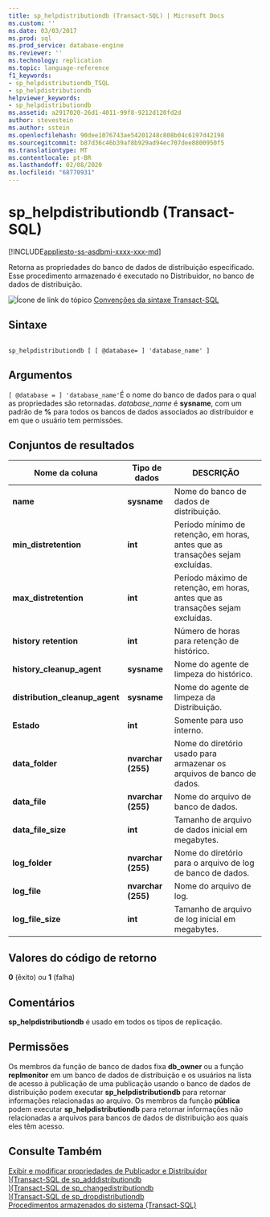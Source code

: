 ```yaml
---
title: sp_helpdistributiondb (Transact-SQL) | Microsoft Docs
ms.custom: ''
ms.date: 03/03/2017
ms.prod: sql
ms.prod_service: database-engine
ms.reviewer: ''
ms.technology: replication
ms.topic: language-reference
f1_keywords:
- sp_helpdistributiondb_TSQL
- sp_helpdistributiondb
helpviewer_keywords:
- sp_helpdistributiondb
ms.assetid: a2917020-26d1-4011-99f8-9212d120fd2d
author: stevestein
ms.author: sstein
ms.openlocfilehash: 90dee1076743ae54201248c808b04c6197d42198
ms.sourcegitcommit: b87d36c46b39af8b929ad94ec707dee8800950f5
ms.translationtype: MT
ms.contentlocale: pt-BR
ms.lasthandoff: 02/08/2020
ms.locfileid: "68770931"
---
```

# <a name="sp_helpdistributiondb-transact-sql"></a>sp_helpdistributiondb (Transact-SQL)
[!INCLUDE[appliesto-ss-asdbmi-xxxx-xxx-md](../../includes/appliesto-ss-asdbmi-xxxx-xxx-md.md)]

  Retorna as propriedades do banco de dados de distribuição especificado. Esse procedimento armazenado é executado no Distribuidor, no banco de dados de distribuição.  
  
 ![Ícone de link do tópico](../../database-engine/configure-windows/media/topic-link.gif "Ícone de link do tópico") [Convenções da sintaxe Transact-SQL](../../t-sql/language-elements/transact-sql-syntax-conventions-transact-sql.md)  
  
## <a name="syntax"></a>Sintaxe  
  
```  
  
sp_helpdistributiondb [ [ @database= ] 'database_name' ]  
```  
  
## <a name="arguments"></a>Argumentos  
`[ @database = ] 'database_name'`É o nome do banco de dados para o qual as propriedades são retornadas. *database_name* é **sysname**, com um padrão de **%** para todos os bancos de dados associados ao distribuidor e em que o usuário tem permissões.  
  
## <a name="result-sets"></a>Conjuntos de resultados  
  
|Nome da coluna|Tipo de dados|DESCRIÇÃO|  
|-----------------|---------------|-----------------|  
|**name**|**sysname**|Nome do banco de dados de distribuição.|  
|**min_distretention**|**int**|Período mínimo de retenção, em horas, antes que as transações sejam excluídas.|  
|**max_distretention**|**int**|Período máximo de retenção, em horas, antes que as transações sejam excluídas.|  
|**history retention**|**int**|Número de horas para retenção de histórico.|  
|**history_cleanup_agent**|**sysname**|Nome do agente de limpeza do histórico.|  
|**distribution_cleanup_agent**|**sysname**|Nome do agente de limpeza da Distribuição.|  
|**Estado**|**int**|Somente para uso interno.|  
|**data_folder**|**nvarchar (255)**|Nome do diretório usado para armazenar os arquivos de banco de dados.|  
|**data_file**|**nvarchar (255)**|Nome do arquivo de banco de dados.|  
|**data_file_size**|**int**|Tamanho de arquivo de dados inicial em megabytes.|  
|**log_folder**|**nvarchar (255)**|Nome do diretório para o arquivo de log de banco de dados.|  
|**log_file**|**nvarchar (255)**|Nome do arquivo de log.|  
|**log_file_size**|**int**|Tamanho de arquivo de log inicial em megabytes.|  
  
## <a name="return-code-values"></a>Valores do código de retorno  
 **0** (êxito) ou **1** (falha)  
  
## <a name="remarks"></a>Comentários  
 **sp_helpdistributiondb** é usado em todos os tipos de replicação.  
  
## <a name="permissions"></a>Permissões  
 Os membros da função de banco de dados fixa **db_owner** ou a função **replmonitor** em um banco de dados de distribuição e os usuários na lista de acesso à publicação de uma publicação usando o banco de dados de distribuição podem executar **sp_helpdistributiondb** para retornar informações relacionadas ao arquivo. Os membros da função **pública** podem executar **sp_helpdistributiondb** para retornar informações não relacionadas a arquivos para bancos de dados de distribuição aos quais eles têm acesso.  
  
## <a name="see-also"></a>Consulte Também  
 [Exibir e modificar propriedades de Publicador e Distribuidor](../../relational-databases/replication/view-and-modify-distributor-and-publisher-properties.md)   
 [&#41;&#40;Transact-SQL de sp_adddistributiondb](../../relational-databases/system-stored-procedures/sp-adddistributiondb-transact-sql.md)   
 [&#41;&#40;Transact-SQL de sp_changedistributiondb](../../relational-databases/system-stored-procedures/sp-changedistributiondb-transact-sql.md)   
 [&#41;&#40;Transact-SQL de sp_dropdistributiondb](../../relational-databases/system-stored-procedures/sp-dropdistributiondb-transact-sql.md)   
 [Procedimentos armazenados do sistema &#40;Transact-SQL&#41;](../../relational-databases/system-stored-procedures/system-stored-procedures-transact-sql.md)  
  
  
